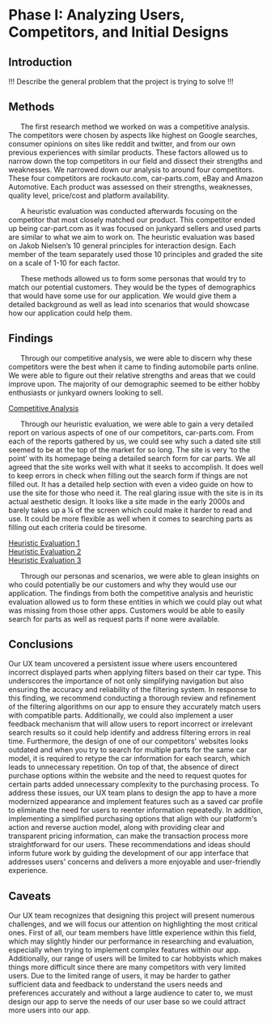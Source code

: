 # Phase I: Analyzing Users, Competitors, and Initial Designs

## Introduction

!!! Describe the general problem that the project is trying to solve !!!

## Methods
&nbsp;&nbsp;&nbsp;&nbsp;&nbsp;&nbsp;The first research method we worked on was a competitive analysis. The competitors were chosen by aspects like highest on Google searches, consumer opinions on sites like reddit and twitter, and from our own previous experiences with similar products. These factors allowed us to narrow down the top competitors in our field and dissect their strengths and weaknesses. We narrowed down our analysis to around four competitors. These four competitors are rockauto.com, car-parts.com, eBay and Amazon Automotive. Each product was assessed on their strengths, weaknesses, quality level, price/cost and platform availability.  
  
&nbsp;&nbsp;&nbsp;&nbsp;&nbsp;&nbsp;A heuristic evaluation was conducted afterwards focusing on the competitor that most closely matched our product. This competitor ended up being car-part.com as it was focused on junkyard sellers and used parts are similar to what we aim to work on. The heuristic evaluation was based on Jakob Nielsen’s 10 general principles for interaction design. Each member of the team separately used those 10 principles and graded the site on a scale of 1-10 for each factor.  
  
&nbsp;&nbsp;&nbsp;&nbsp;&nbsp;&nbsp;These methods allowed us to form some personas that would try to match our potential customers. They would be the types of demographics that would have some use for our application. We would give them a detailed background as well as lead into scenarios that would showcase how our application could help them.  
   
## Findings  
&nbsp;&nbsp;&nbsp;&nbsp;&nbsp;&nbsp;Through our competitive analysis, we were able to discern why these competitors were the best when it came to finding automobile parts online. We were able to figure out their relative strengths and areas that we could improve upon. The majority of our demographic seemed to be either hobby enthusiasts or junkyard owners looking to sell.  
  
[Competitive Analysis](https://github.com/ChicoState/ux-autoscrap/blob/main/phaseI/CompetitiveAnalysis.pdf)
    
&nbsp;&nbsp;&nbsp;&nbsp;&nbsp;&nbsp;Through our heuristic evaluation, we were able to gain a very detailed report on various aspects of one of our competitors, car-parts.com. From each of the reports gathered by us, we could see why such a dated site still seemed to be at the top of the market for so long. The site is very ‘to the point’ with its homepage being a detailed search form for car parts. We all agreed that the site works well with what it seeks to accomplish. It does well to keep errors in check when filling out the search form if things are not filled out. It has a detailed help section with even a video guide on how to use the site for those who need it. The real glaring issue with the site is in its actual aesthetic design. It looks like a site made in the early 2000s and barely takes up a ¼ of the screen which could make it harder to read and use. It could be more flexible as well when it comes to searching parts as filling out each criteria could be tiresome.  
  
[Heuristic Evaluation 1](https://github.com/ChicoState/ux-autoscrap/files/14465388/HE1.pdf)  
[Heuristic Evaluation 2](https://github.com/ChicoState/ux-autoscrap/files/14466413/AUTOSCRAP.pdf)  
[Heuristic Evaluation 3](https://github.com/ChicoState/ux-autoscrap/files/14466772/HE3.pdf)  
  
&nbsp;&nbsp;&nbsp;&nbsp;&nbsp;&nbsp;Through our personas and scenarios, we were able to glean insights on who could potentially be our customers and why they would use our application. The findings from both the competitive analysis and heuristic evaluation allowed us to form these entities in which we could play out what was missing from those other apps. Customers would be able to easily search for parts as well as request parts if none were available.  

## Conclusions

Our UX team uncovered a persistent issue where users encountered incorrect displayed parts when applying filters based on their car type. This underscores the importance of not only simplifying navigation but also ensuring the accuracy and reliability of the filtering system. In response to this finding, we recommend conducting a thorough review and refinement of the filtering algorithms on our app to ensure they accurately match users with compatible parts. Additionally, we could also implement a user feedback mechanism that will allow users to report incorrect or irrelevant search results so it could help identify and address filtering errors in real time. Furthermore, the design of one of our competitors' websites looks outdated and when you try to search for multiple parts for the same car model, it is required to retype the car information for each search, which leads to unnecessary repetition. On top of that, the absence of direct purchase options within the website and the need to request quotes for certain parts added unnecessary complexity to the purchasing process. To address these issues, our UX team plans to design the app to have a more modernized appearance and implement features such as a saved car profile to eliminate the need for users to reenter information repeatedly. In addition, implementing a simplified purchasing options that align with our platform's action and reverse auction model, along with providing clear and transparent pricing information, can make the transaction process more straightforward for our users. These recommendations and ideas should inform future work by guiding the development of our app interface that addresses users' concerns and delivers a more enjoyable and user-friendly experience.  

## Caveats

Our UX team recognizes that designing this project will present numerous challenges, and we will focus our attention on highlighting the most critical ones. First of all, our team members have little experience within this field, which may slightly hinder our performance in researching and evaluation, especially when trying to implement complex features within our app. Additionally, our range of users will be limited to car hobbyists which makes things more difficult since there are many competitors with very limited users. Due to the limited range of users, it may be harder to gather sufficient data and feedback to understand the users needs and preferences accurately and without a large audience to cater to, we must design our app to serve the needs of our user base so we could attract more users into our app.  
